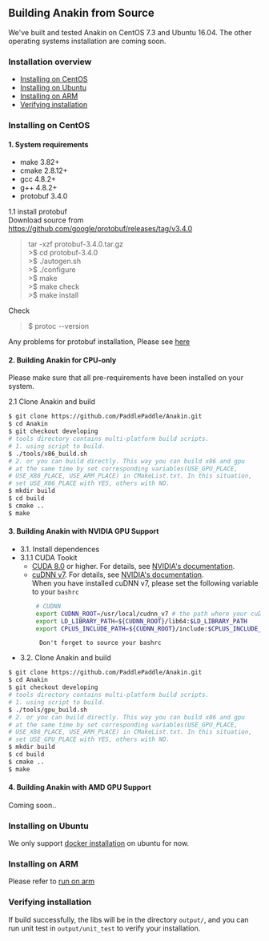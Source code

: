 ## Building Anakin from Source ##

We've built and tested Anakin on CentOS 7.3 and Ubuntu 16.04. The other operating systems installation are coming soon.

### Installation overview ###

* [Installing on CentOS](#0001)
* [Installing on Ubuntu](#0002)
* [Installing on ARM](#0003)
* [Verifying installation](#0004)


### <span id = '0001'> Installing on CentOS </span> ###

#### 1. System requirements ####

*  make 3.82+
*  cmake 2.8.12+
*  gcc 4.8.2+
*  g++ 4.8.2+
*  protobuf 3.4.0

1.1 install protobuf  
    Download source from https://github.com/google/protobuf/releases/tag/v3.4.0  
  >tar -xzf protobuf-3.4.0.tar.gz  
    >$ cd protobuf-3.4.0   
    >$ ./autogen.sh  
    >$ ./configure    
    >$ make  
    >$ make check   
    >$ make install  

   Check  
  >$ protoc --version  

  Any problems for protobuf installation, Please see [here](https://github.com/google/protobuf/blob/master/src/README.md)
#### 2. Building Anakin for CPU-only ####

Please make sure that all pre-requirements have been installed on your system.

2.1 Clone Anakin and build

```bash
$ git clone https://github.com/PaddlePaddle/Anakin.git  
$ cd Anakin 
$ git checkout developing  
# tools directory contains multi-platform build scripts.
# 1. using script to build.
$ ./tools/x86_build.sh
# 2. or you can build directly. This way you can build x86 and gpu  
# at the same time by set corresponding variables(USE_GPU_PLACE, 
# USE_X86_PLACE, USE_ARM_PLACE) in CMakeList.txt. In this situation, 
# set USE_X86_PLACE with YES, others with NO.
$ mkdir build  
$ cd build  
$ cmake ..  
$ make   
```

#### 3. Building Anakin with NVIDIA GPU Support ####

- 3.1. Install dependences
- 3.1.1 CUDA Tookit
  - [CUDA 8.0](https://developer.nvidia.com/cuda-zone) or higher. For details, see [NVIDIA's documentation](https://docs.nvidia.com/cuda/cuda-installation-guide-linux/).
  - [cuDNN v7](https://developer.nvidia.com/cudnn). For details, see [NVIDIA's documentation](https://docs.nvidia.com/cuda/cuda-installation-guide-linux/).  
  When you have installed cuDNN v7, please set the following variable to your `bashrc` 
     ```bash
      # CUDNN
      export CUDNN_ROOT=/usr/local/cudnn_v7 # the path where your cuDNN installed.
      export LD_LIBRARY_PATH=${CUDNN_ROOT}/lib64:$LD_LIBRARY_PATH
      export CPLUS_INCLUDE_PATH=${CUDNN_ROOT}/include:$CPLUS_INCLUDE_PATH
     ```
          Don't forget to source your bashrc

- 3.2. Clone Anakin and build
```bash
$ git clone https://github.com/PaddlePaddle/Anakin.git  
$ cd Anakin 
$ git checkout developing  
# tools directory contains multi-platform build scripts.
# 1. using script to build.
$ ./tools/gpu_build.sh
# 2. or you can build directly. This way you can build x86 and gpu  
# at the same time by set corresponding variables(USE_GPU_PLACE, 
# USE_X86_PLACE, USE_ARM_PLACE) in CMakeList.txt. In this situation, 
# set USE_GPU_PLACE with YES, others with NO.
$ mkdir build  
$ cd build  
$ cmake ..  
$ make   
```

#### 4. Building Anakin with AMD GPU Support ####

Coming soon..

### <span id = '0002'> Installing on Ubuntu </span> ###
We only support [docker installation](../../docker/README.md) on ubuntu for now.

### <span id = '0003'> Installing on ARM </span> ###

Please refer to [run on arm](run_on_arm_en.md)

### <span id = '0004'> Verifying installation </span> ###

If build successfully, the libs will be in the directory `output/`, and you can run unit test in `output/unit_test` to verify your installation.


